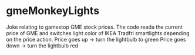 # gmeMonkeyLights

Joke relating to gamestop GME stock prices.
The code reada the current price of GME and switches light color of IKEA Tradfri smartlights depending on the price action.
Price goes up -> turn the lightbulb to green
Price goes down -> turn the lightbulb red
